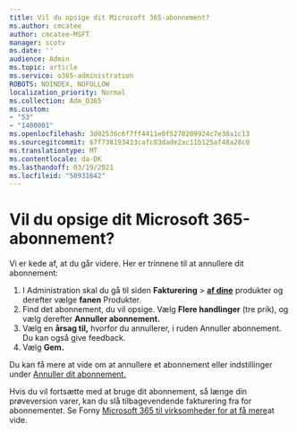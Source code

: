 ```yaml
---
title: Vil du opsige dit Microsoft 365-abonnement?
ms.author: cmcatee
author: cmcatee-MSFT
manager: scotv
ms.date: ''
audience: Admin
ms.topic: article
ms.service: o365-administration
ROBOTS: NOINDEX, NOFOLLOW
localization_priority: Normal
ms.collection: Adm_O365
ms.custom:
- "53"
- "1400001"
ms.openlocfilehash: 3d02536c6f7ff4411e0f5270209924c7e38a1c13
ms.sourcegitcommit: 67f738193433cafc83dade2ac11b125af48a28c0
ms.translationtype: MT
ms.contentlocale: da-DK
ms.lasthandoff: 03/19/2021
ms.locfileid: "50931642"
---
```

# <a name="canceling-your-microsoft-365-subscription"></a>Vil du opsige dit Microsoft 365-abonnement?

Vi er kede af, at du går videre. Her er trinnene til at annullere dit abonnement:

1. I Administration skal du gå til siden **Fakturering**  >  **[af dine](https://go.microsoft.com/fwlink/p/?linkid=842054)** produkter og derefter vælge **fanen** Produkter.
2. Find det abonnement, du vil opsige. Vælg **Flere handlinger** (tre prik), og vælg derefter **Annuller abonnement.**
3. Vælg en **årsag til,** hvorfor du annullerer, i ruden Annuller abonnement. Du kan også give feedback.
4. Vælg **Gem.**

Du kan få mere at vide om at annullere et abonnement eller indstillinger under [Annuller dit abonnement.](https://docs.microsoft.com/microsoft-365/commerce/subscriptions/cancel-your-subscription)

Hvis du vil fortsætte med at bruge dit abonnement, så længe din prøveversion varer, kan du slå tilbagevendende fakturering fra for abonnementet. Se Forny [Microsoft 365 til virksomheder for at få mere](https://docs.microsoft.com/microsoft-365/commerce/subscriptions/renew-your-subscription)at vide.